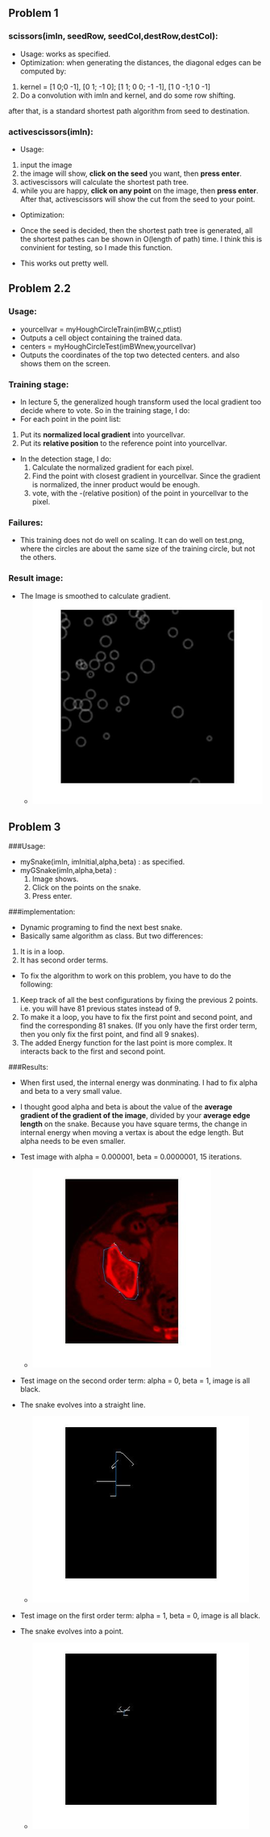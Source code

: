 ## Problem 1

### scissors(imIn, seedRow, seedCol,destRow,destCol):
- Usage: works as specified.
- Optimization: when generating the distances, the diagonal edges can be computed by:
 1. kernel = [1 0;0 -1], [0 1; -1 0]; [1 1; 0 0; -1 -1], [1 0 -1;1 0 -1] 
 2. Do a convolution with imIn and kernel, and do some row shifting.

after that, is a standard shortest path algorithm from seed to destination.

### activescissors(imIn):
- Usage: 
 1. input the image
 2. the image will show, **click on the seed** you want, then **press enter**.
 3. activescissors will calculate the shortest path tree.
 4. while you are happy, **click on any point** on the image, then **press enter**. After that, activescissors will show the cut from the seed to your point.
- Optimization:
 - Once the seed is decided, then the shortest path tree is generated, all the shortest pathes can be shown in O(length of path) time. I think this is convinient for testing, so I made this function.

- This works out pretty well.

## Problem 2.2
### Usage: 
- yourcellvar = myHoughCircleTrain(imBW,c,ptlist)
 - Outputs a cell object containing the trained data.
- centers = myHoughCircleTest(imBWnew,yourcellvar)
 - Outputs the coordinates of the top two detected centers. and also shows them on the screen.

### Training stage:
- In lecture 5, the generalized hough transform used the local gradient too decide where to vote. So in the training stage, I do:
- For each point in the point list:
 1. Put its **normalized local gradient** into yourcellvar.
 2. Put its **relative position** to the reference point into yourcellvar.

- In the detection stage, I do:
  1. Calculate the normalized gradient for each pixel.
  2. Find the point with closest gradient in yourcellvar. Since the gradient is normalized, the inner product would be enough.
  3. vote, with the -(relative position) of the point in yourcellvar to the pixel.

### Failures:
- This training does not do well on scaling. It can do well on test.png, where the circles are about the same size of the training circle, but not the others.

### Result image:

- The Image is smoothed to calculate gradient. 
    - ![alt text](result-images/q2/centers.jpg)

## Problem 3

###Usage: 
- mySnake(imIn, imInitial,alpha,beta) : as specified.
- myGSnake(imIn,alpha,beta) : 
  1. Image shows.
  2. Click on the points on the snake.
  3. Press enter.


###implementation:
- Dynamic programing to find the next best snake.
- Basically same algorithm as class. But two differences:
 1. It is in a loop.
 2. It has second order terms.
- To fix the algorithm to work on this problem, you have to do the following:
 1. Keep track of all the best configurations by fixing the previous 2 points. i.e. you will have 81 previous states instead of 9.
 2. To make it a loop, you have to fix the first point and second point, and find the corresponding 81 snakes. (If you only have the first order term, then you only fix the first point, and find all 9 snakes).
 3. The added Energy function for the last point is more complex. It interacts back to the first and second point.

###Results:
- When first used, the internal energy was donminating. I had to fix alpha and beta to a very small value.

- I thought good alpha and beta is about the value of the **average gradient of the gradient of the image**, divided by your **average edge length** on the snake. Because you have square terms, the change in internal energy when moving a vertax is about the edge length. But alpha needs to be even smaller.

- Test image with alpha = 0.000001, beta = 0.0000001, 15 iterations.
    - ![alt text](result-images/q3/snake.jpg)

- Test image on the second order term: alpha = 0, beta = 1, image is all black.
- The snake evolves into a straight line.
    - ![alt text](result-images/q3/line.jpg)

- Test image on the first order term: alpha = 1, beta = 0, image is all black.
- The snake evolves into a point.
    - ![alt text](result-images/q3/point.jpg)

